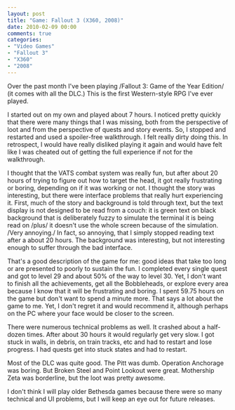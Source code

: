 ```yaml
---
layout: post
title: "Game: Fallout 3 (X360, 2008)"
date: 2010-02-09 00:00
comments: true
categories:
- "Video Games"
- "Fallout 3"
- "X360"
- "2008"
---
```


Over the past month I've been playing /Fallout 3: Game of the
Year Edition/ (it comes with all the DLC.) This is the first
Western-style RPG I've ever played.

I started out on my own and played about 7 hours. I noticed
pretty quickly that there were many things that I was missing,
both from the perspective of loot and from the perspective of
quests and story events. So, I stopped and restarted and used a
spoiler-free walkthrough. I felt really dirty doing this. In
retrospect, I would have really disliked playing it again and
would have felt like I was cheated out of getting the full
experience if not for the walkthrough.

I thought that the VATS combat system was really fun, but after
about 20 hours of trying to figure out how to target the head, it
got really frustrating or boring, depending on if it was working
or not. I thought the story was interesting, but there were
interface problems that really hurt experiencing it. First, much
of the story and background is told through text, but the text
display is not designed to be read from a couch: it is green text
on black background that is deliberately fuzzy to simulate the
terminal it is being read on /plus/ it doesn't use the
whole screen because of the simulation. /Very annoying./ In
fact, so annoying, that I simply stopped reading text after a
about 20 hours. The background was interesting, but not
interesting enough to suffer through the bad interface.

That's a good description of the game for me: good ideas that
take too long or are presented to poorly to sustain the fun. I
completed every single quest and got to level 29 and about 50% of
the way to level 30. Yet, I don't want to finish all the
achievements, get all the Bobbleheads, or explore every area
because I know that it will be frustrating and boring. I spent
59.75 hours on the game but don't want to spend a minute
more. That says a lot about the game to me. Yet, I don't regret it
and would recommend it, although perhaps on the PC where your face
would be closer to the screen.

There were numerous technical problems as well. It crashed
about a half-dozen times. After about 30 hours it would regularly
get very slow. I got stuck in walls, in debris, on train tracks,
etc and had to restart and lose progress. I had quests get into
stuck states and had to restart.

Most of the DLC was quite good. The Pitt was dumb. Operation
Anchorage was boring. But Broken Steel and Point Lookout were
great. Mothership Zeta was borderline, but the loot was pretty
awesome.

I don't think I will play older Bethesda games because there
were so many technical and UI problems, but I will keep an eye out
for future releases.

